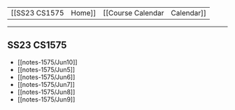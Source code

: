 
|  |  |  |  |
|----------|----------|----------|----------|
| [[SS23 CS1575|Home]] | [[Course Calendar|Calendar]] | [[Syllabus]] | [[Lecture Notes]] |

---

## SS23 CS1575

<!-- #query page where name =~ /notes-1575/ render [[template/basic]] -->
* [[notes-1575/Jun10]]
* [[notes-1575/Jun5]]
* [[notes-1575/Jun6]]
* [[notes-1575/Jun7]]
* [[notes-1575/Jun8]]
* [[notes-1575/Jun9]]
<!-- /query -->

